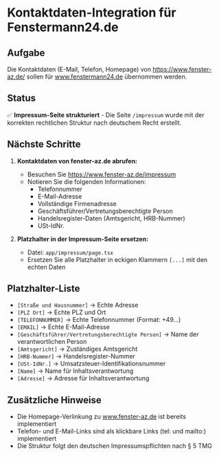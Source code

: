 # Kontaktdaten-Integration für Fenstermann24.de

## Aufgabe
Die Kontaktdaten (E-Mail, Telefon, Homepage) von https://www.fenster-az.de/ sollen für www.fenstermann24.de übernommen werden.

## Status
✅ **Impressum-Seite strukturiert** - Die Seite `/impressum` wurde mit der korrekten rechtlichen Struktur nach deutschem Recht erstellt.

## Nächste Schritte
1. **Kontaktdaten von fenster-az.de abrufen:**
   - Besuchen Sie https://www.fenster-az.de/impressum
   - Notieren Sie die folgenden Informationen:
     - Telefonnummer
     - E-Mail-Adresse
     - Vollständige Firmenadresse
     - Geschäftsführer/Vertretungsberechtigte Person
     - Handelsregister-Daten (Amtsgericht, HRB-Nummer)
     - USt-IdNr.

2. **Platzhalter in der Impressum-Seite ersetzen:**
   - Datei: `app/impressum/page.tsx`
   - Ersetzen Sie alle Platzhalter in eckigen Klammern `[...]` mit den echten Daten

## Platzhalter-Liste
- `[Straße und Hausnummer]` → Echte Adresse
- `[PLZ Ort]` → Echte PLZ und Ort
- `[TELEFONNUMMER]` → Echte Telefonnummer (Format: +49...)
- `[EMAIL]` → Echte E-Mail-Adresse
- `[Geschäftsführer/Vertretungsberechtigte Person]` → Name der verantwortlichen Person
- `[Amtsgericht]` → Zuständiges Amtsgericht
- `[HRB-Nummer]` → Handelsregister-Nummer
- `[USt-IdNr.]` → Umsatzsteuer-Identifikationsnummer
- `[Name]` → Name für Inhaltsverantwortung
- `[Adresse]` → Adresse für Inhaltsverantwortung

## Zusätzliche Hinweise
- Die Homepage-Verlinkung zu www.fenster-az.de ist bereits implementiert
- Telefon- und E-Mail-Links sind als klickbare Links (tel: und mailto:) implementiert
- Die Struktur folgt den deutschen Impressumspflichten nach § 5 TMG